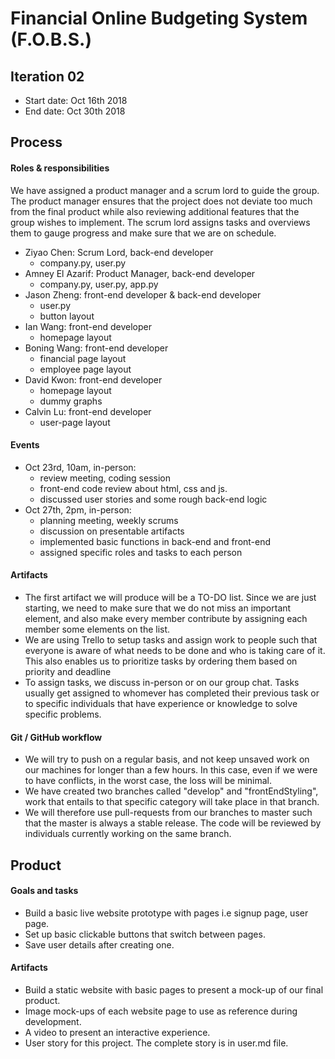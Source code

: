 # Financial Online Budgeting System (F.O.B.S.)

## Iteration 02

* Start date: Oct 16th 2018
* End date: Oct 30th 2018

## Process

#### Roles & responsibilities

We have assigned a product manager and a scrum lord to guide the group. The product manager ensures that the project does not deviate too much from the final product while also reviewing additional features that the group wishes to implement. The scrum lord assigns tasks and overviews them to gauge progress and make sure that we are on schedule.
* Ziyao Chen: Scrum Lord, back-end developer 
    * company.py, user.py
* Amney El Azarif: Product Manager, back-end developer
    * company.py, user.py, app.py
* Jason Zheng: front-end developer & back-end developer
    * user.py
    * button layout
* Ian Wang: front-end developer
    * homepage layout
* Boning Wang: front-end developer
    * financial page layout
    * employee page layout
* David Kwon: front-end developer
    * homepage layout
    * dummy graphs
* Calvin Lu: front-end developer
    * user-page layout

#### Events

* Oct 23rd, 10am, in-person:
    * review meeting, coding session
    * front-end code review about html, css and js.
    * discussed user stories and some rough back-end logic
* Oct 27th, 2pm, in-person:
    * planning meeting, weekly scrums
    * discussion on presentable artifacts
    * implemented basic functions in back-end and front-end
    * assigned specific roles and tasks to each person

#### Artifacts

* The first artifact we will produce will be a TO-DO list. Since we are just starting, we need to make sure that we do not miss an important element, and also make every member contribute by assigning each member some elements on the list.
* We are using Trello to setup tasks and assign work to people such that everyone is aware of what needs to be done and who is taking care of it. This also enables us to prioritize tasks by ordering them based on priority and deadline
* To assign tasks, we discuss in-person or on our group chat. Tasks usually get assigned to whomever has completed their previous task or to specific individuals that have experience or knowledge to solve specific problems.

#### Git / GitHub workflow 

* We will try to push on a regular basis, and not keep unsaved work on our machines for longer than a few hours. In this case, even if we were to have conflicts, in the worst case, the loss will be minimal.
* We have created two branches called "develop" and "frontEndStyling", work that entails to that specific category will take place in that branch.
* We will therefore use pull-requests from our branches to master such that the master is always a stable release. The code will be reviewed by individuals currently working on the same branch.

## Product

#### Goals and tasks

* Build a basic live website prototype with pages i.e signup page, user page.
* Set up basic clickable buttons that switch between pages.
* Save user details after creating one.

#### Artifacts

* Build a static website with basic pages to present a mock-up of our final product.
* Image mock-ups of each website page to use as reference during development.
* A video to present an interactive experience.
* User story for this project. The complete story is in user.md file.

